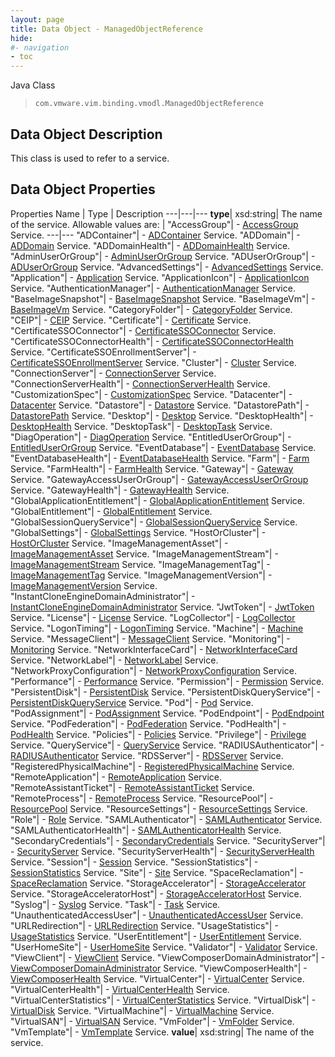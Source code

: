```yaml
---
layout: page
title: Data Object - ManagedObjectReference
hide:
#- navigation
- toc
---
```






Java Class
> `com.vmware.vim.binding.vmodl.ManagedObjectReference`


## Data Object Description

This class is used to refer to a service.

## Data Object Properties
Properties
Name |  Type |  Description
---|---|---
**type**|  xsd:string|  The name of the service. Allowable values are: | "AccessGroup"|  \- [AccessGroup](vdi.users.AccessGroup.md) Service.
---|---
"ADContainer"|  \- [ADContainer](vdi.utils.ADContainer.md) Service.
"ADDomain"|  \- [ADDomain](vdi.utils.ADDomain.md) Service.
"ADDomainHealth"|  \- [ADDomainHealth](vdi.health.ADDomainHealth.md) Service.
"AdminUserOrGroup"|  \- [AdminUserOrGroup](vdi.users.AdminUserOrGroup.md) Service.
"ADUserOrGroup"|  \- [ADUserOrGroup](vdi.users.ADUserOrGroup.md) Service.
"AdvancedSettings"|  \- [AdvancedSettings](vdi.utils.AdvancedSettings.md) Service.
"Application"|  \- [Application](vdi.resources.Application.md) Service.
"ApplicationIcon"|  \- [ApplicationIcon](vdi.resources.ApplicationIcon.md) Service.
"AuthenticationManager"|  \- [AuthenticationManager](vdi.AuthenticationManager.md) Service.
"BaseImageSnapshot"|  \- [BaseImageSnapshot](vdi.utils.virtualcenter.BaseImageSnapshot.md) Service.
"BaseImageVm"|  \- [BaseImageVm](vdi.utils.virtualcenter.BaseImageVm.md) Service.
"CategoryFolder"|  \- [CategoryFolder](vdi.utils.CategoryFolder.md) Service.
"CEIP"|  \- [CEIP](vdi.infrastructure.CEIP.md) Service.
"Certificate"|  \- [Certificate](vdi.utils.Certificate.md) Service.
"CertificateSSOConnector"|  \- [CertificateSSOConnector](vdi.infrastructure.CertificateSSOConnector.md) Service.
"CertificateSSOConnectorHealth"|  \- [CertificateSSOConnectorHealth](vdi.health.CertificateSSOConnectorHealth.md) Service.
"CertificateSSOEnrollmentServer"|  \- [CertificateSSOEnrollmentServer](vdi.infrastructure.CertificateSSOEnrollmentServer.md) Service.
"Cluster"|  \- [Cluster](vdi.utils.Cluster.md) Service.
"ConnectionServer"|  \- [ConnectionServer](vdi.infrastructure.ConnectionServer.md) Service.
"ConnectionServerHealth"|  \- [ConnectionServerHealth](vdi.health.ConnectionServerHealth.md) Service.
"CustomizationSpec"|  \- [CustomizationSpec](vdi.utils.virtualcenter.CustomizationSpec.md) Service.
"Datacenter"|  \- [Datacenter](vdi.utils.virtualcenter.Datacenter.md) Service.
"Datastore"|  \- [Datastore](vdi.utils.virtualcenter.Datastore.md) Service.
"DatastorePath"|  \- [DatastorePath](vdi.utils.virtualcenter.DatastorePath.md) Service.
"Desktop"|  \- [Desktop](vdi.resources.Desktop.md) Service.
"DesktopHealth"|  \- [DesktopHealth](vdi.health.DesktopHealth.md) Service.
"DesktopTask"|  \- [DesktopTask](vdi.task.DesktopTask.md) Service.
"DiagOperation"|  \- [DiagOperation](vdi.infrastructure.DiagOperation.md) Service.
"EntitledUserOrGroup"|  \- [EntitledUserOrGroup](vdi.users.EntitledUserOrGroup.md) Service.
"EventDatabase"|  \- [EventDatabase](vdi.infrastructure.EventDatabase.md) Service.
"EventDatabaseHealth"|  \- [EventDatabaseHealth](vdi.health.EventDatabaseHealth.md) Service.
"Farm"|  \- [Farm](vdi.resources.Farm.md) Service.
"FarmHealth"|  \- [FarmHealth](vdi.health.FarmHealth.md) Service.
"Gateway"|  \- [Gateway](vdi.infrastructure.Gateway.md) Service.
"GatewayAccessUserOrGroup"|  \- [GatewayAccessUserOrGroup](vdi.users.GatewayAccessUserOrGroup.md) Service.
"GatewayHealth"|  \- [GatewayHealth](vdi.health.GatewayHealth.md) Service.
"GlobalApplicationEntitlement"|  \- [GlobalApplicationEntitlement](vdi.federation.GlobalApplicationEntitlement.md) Service.
"GlobalEntitlement"|  \- [GlobalEntitlement](vdi.federation.GlobalEntitlement.md) Service.
"GlobalSessionQueryService"|  \- [GlobalSessionQueryService](vdi.users.GlobalSessionQueryService.md) Service.
"GlobalSettings"|  \- [GlobalSettings](vdi.infrastructure.GlobalSettings.md) Service.
"HostOrCluster"|  \- [HostOrCluster](vdi.utils.virtualcenter.HostOrCluster.md) Service.
"ImageManagementAsset"|  \- [ImageManagementAsset](vdi.utils.imagemanagement.ImageManagementAsset.md) Service.
"ImageManagementStream"|  \- [ImageManagementStream](vdi.utils.imagemanagement.ImageManagementStream.md) Service.
"ImageManagementTag"|  \- [ImageManagementTag](vdi.utils.imagemanagement.ImageManagementTag.md) Service.
"ImageManagementVersion"|  \- [ImageManagementVersion](vdi.utils.imagemanagement.ImageManagementVersion.md) Service.
"InstantCloneEngineDomainAdministrator"|  \- [InstantCloneEngineDomainAdministrator](vdi.utils.InstantCloneEngineDomainAdministrator.md) Service.
"JwtToken"|  \- [JwtToken](vdi.infrastructure.JwtToken.md) Service.
"License"|  \- [License](vdi.infrastructure.License.md) Service.
"LogCollector"|  \- [LogCollector](vdi.utils.logcollector.LogCollector.md) Service.
"LogonTiming"|  \- [LogonTiming](vdi.helpdesk.LogonTiming.md) Service.
"Machine"|  \- [Machine](vdi.resources.Machine.md) Service.
"MessageClient"|  \- [MessageClient](vdi.utils.MessageClient.md) Service.
"Monitoring"|  \- [Monitoring](vdi.health.Monitoring.md) Service.
"NetworkInterfaceCard"|  \- [NetworkInterfaceCard](vdi.utils.virtualcenter.NetworkInterfaceCard.md) Service.
"NetworkLabel"|  \- [NetworkLabel](vdi.utils.virtualcenter.NetworkLabel.md) Service.
"NetworkProxyConfiguration"|  \- [NetworkProxyConfiguration](vdi.infrastructure.NetworkProxyConfiguration.md) Service.
"Performance"|  \- [Performance](vdi.helpdesk.Performance.md) Service.
"Permission"|  \- [Permission](vdi.users.Permission.md) Service.
"PersistentDisk"|  \- [PersistentDisk](vdi.resources.PersistentDisk.md) Service.
"PersistentDiskQueryService"|  \- [PersistentDiskQueryService](vdi.resources.PersistentDiskQueryService.md) Service.
"Pod"|  \- [Pod](vdi.federation.Pod.md) Service.
"PodAssignment"|  \- [PodAssignment](vdi.federation.PodAssignment.md) Service.
"PodEndpoint"|  \- [PodEndpoint](vdi.federation.PodEndpoint.md) Service.
"PodFederation"|  \- [PodFederation](vdi.federation.PodFederation.md) Service.
"PodHealth"|  \- [PodHealth](vdi.health.PodHealth.md) Service.
"Policies"|  \- [Policies](vdi.users.Policies.md) Service.
"Privilege"|  \- [Privilege](vdi.users.Privilege.md) Service.
"QueryService"|  \- [QueryService](vdi.query.QueryService.md) Service.
"RADIUSAuthenticator"|  \- [RADIUSAuthenticator](vdi.infrastructure.RADIUSAuthenticator.md) Service.
"RDSServer"|  \- [RDSServer](vdi.resources.RDSServer.md) Service.
"RegisteredPhysicalMachine"|  \- [RegisteredPhysicalMachine](vdi.resources.RegisteredPhysicalMachine.md) Service.
"RemoteApplication"|  \- [RemoteApplication](vdi.helpdesk.RemoteApplication.md) Service.
"RemoteAssistantTicket"|  \- [RemoteAssistantTicket](vdi.helpdesk.RemoteAssistantTicket.md) Service.
"RemoteProcess"|  \- [RemoteProcess](vdi.helpdesk.RemoteProcess.md) Service.
"ResourcePool"|  \- [ResourcePool](vdi.utils.virtualcenter.ResourcePool.md) Service.
"ResourceSettings"|  \- [ResourceSettings](vdi.utils.ResourceSettings.md) Service.
"Role"|  \- [Role](vdi.users.Role.md) Service.
"SAMLAuthenticator"|  \- [SAMLAuthenticator](vdi.infrastructure.SAMLAuthenticator.md) Service.
"SAMLAuthenticatorHealth"|  \- [SAMLAuthenticatorHealth](vdi.health.SAMLAuthenticatorHealth.md) Service.
"SecondaryCredentials"|  \- [SecondaryCredentials](vdi.users.SecondaryCredentials.md) Service.
"SecurityServer"|  \- [SecurityServer](vdi.infrastructure.SecurityServer.md) Service.
"SecurityServerHealth"|  \- [SecurityServerHealth](vdi.health.SecurityServerHealth.md) Service.
"Session"|  \- [Session](vdi.users.Session.md) Service.
"SessionStatistics"|  \- [SessionStatistics](vdi.statistics.SessionStatistics.md) Service.
"Site"|  \- [Site](vdi.federation.Site.md) Service.
"SpaceReclamation"|  \- [SpaceReclamation](vdi.utils.virtualcenter.SpaceReclamation.md) Service.
"StorageAccelerator"|  \- [StorageAccelerator](vdi.utils.virtualcenter.StorageAccelerator.md) Service.
"StorageAcceleratorHost"|  \- [StorageAcceleratorHost](vdi.utils.virtualcenter.StorageAcceleratorHost.md) Service.
"Syslog"|  \- [Syslog](vdi.infrastructure.Syslog.md) Service.
"Task"|  \- [Task](vdi.task.Task.md) Service.
"UnauthenticatedAccessUser"|  \- [UnauthenticatedAccessUser](vdi.users.UnauthenticatedAccessUser.md) Service.
"URLRedirection"|  \- [URLRedirection](vdi.infrastructure.URLRedirection.md) Service.
"UsageStatistics"|  \- [UsageStatistics](vdi.statistics.UsageStatistics.md) Service.
"UserEntitlement"|  \- [UserEntitlement](vdi.users.UserEntitlement.md) Service.
"UserHomeSite"|  \- [UserHomeSite](vdi.federation.UserHomeSite.md) Service.
"Validator"|  \- [Validator](vdi.utils.Validator.md) Service.
"ViewClient"|  \- [ViewClient](vdi.helpdesk.ViewClient.md) Service.
"ViewComposerDomainAdministrator"|  \- [ViewComposerDomainAdministrator](vdi.utils.viewcomposer.ViewComposerDomainAdministrator.md) Service.
"ViewComposerHealth"|  \- [ViewComposerHealth](vdi.health.ViewComposerHealth.md) Service.
"VirtualCenter"|  \- [VirtualCenter](vdi.infrastructure.VirtualCenter.md) Service.
"VirtualCenterHealth"|  \- [VirtualCenterHealth](vdi.health.VirtualCenterHealth.md) Service.
"VirtualCenterStatistics"|  \- [VirtualCenterStatistics](vdi.statistics.VirtualCenterStatistics.md) Service.
"VirtualDisk"|  \- [VirtualDisk](vdi.utils.virtualcenter.VirtualDisk.md) Service.
"VirtualMachine"|  \- [VirtualMachine](vdi.utils.virtualcenter.VirtualMachine.md) Service.
"VirtualSAN"|  \- [VirtualSAN](vdi.utils.virtualcenter.VirtualSAN.md) Service.
"VmFolder"|  \- [VmFolder](vdi.utils.virtualcenter.VmFolder.md) Service.
"VmTemplate"|  \- [VmTemplate](vdi.utils.virtualcenter.VmTemplate.md) Service.
**value**|  xsd:string|  The name of the service.


 
